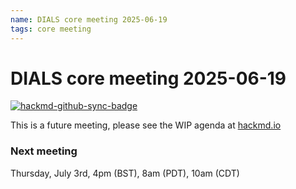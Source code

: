 ```yaml
---
name: DIALS core meeting 2025-06-19
tags: core meeting
---
```


# DIALS core meeting 2025-06-19

[![hackmd-github-sync-badge](https://hackmd.io/Xthh5XWDSJ6GbMOwwJcm9g/badge)](https://hackmd.io/Xthh5XWDSJ6GbMOwwJcm9g)

This is a future meeting, please see the WIP agenda at [hackmd.io](https://hackmd.io/Xthh5XWDSJ6GbMOwwJcm9g)


### Next meeting

Thursday, July 3rd, 4pm (BST), 8am (PDT), 10am (CDT)
